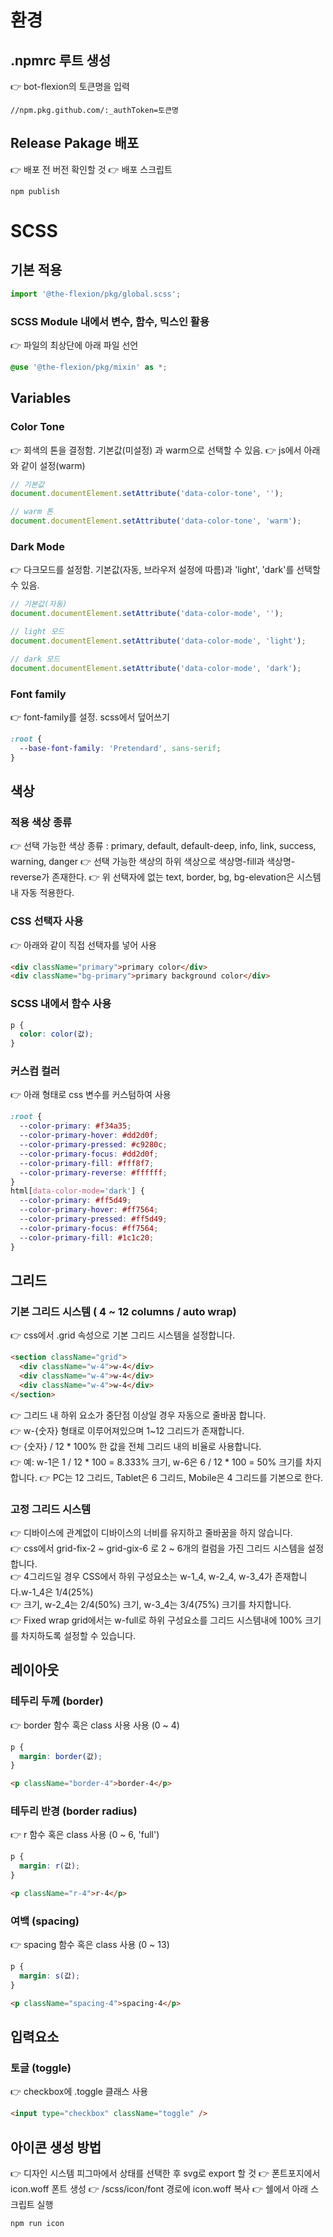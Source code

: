 # 환경

## .npmrc 루트 생성

👉 bot-flexion의 토큰명을 입력

```
//npm.pkg.github.com/:_authToken=토큰명
```

## Release Pakage 배포

👉 배포 전 버전 확인할 것
👉 배포 스크립트

```
npm publish
```

# SCSS

## 기본 적용

```js
import '@the-flexion/pkg/global.scss';
```

### SCSS Module 내에서 변수, 함수, 믹스인 활용

👉 파일의 최상단에 아래 파일 선언

```scss
@use '@the-flexion/pkg/mixin' as *;
```

## Variables

### Color Tone

👉 회색의 톤을 결정함. 기본값(미설정) 과 warm으로 선택할 수 있음.
👉 js에서 아래와 같이 설정(warm)

```js
// 기본값
document.documentElement.setAttribute('data-color-tone', '');

// warm 톤
document.documentElement.setAttribute('data-color-tone', 'warm');
```

### Dark Mode

👉 다크모드를 설정함. 기본값(자동, 브라우저 설정에 따름)과 'light', 'dark'를 선택할 수 있음.

```js
// 기본값(자동)
document.documentElement.setAttribute('data-color-mode', '');

// light 모드
document.documentElement.setAttribute('data-color-mode', 'light');

// dark 모드
document.documentElement.setAttribute('data-color-mode', 'dark');
```

### Font family

👉 font-family를 설정. scss에서 덮어쓰기

```scss
:root {
  --base-font-family: 'Pretendard', sans-serif;
}
```

## 색상

### 적용 색상 종류

👉 선택 가능한 색상 종류 : primary, default, default-deep, info, link, success, warning, danger
👉 선택 가능한 색상의 하위 색상으로 색상명-fill과 색상명-reverse가 존재한다.
👉 위 선택자에 없는 text, border, bg, bg-elevation은 시스템 내 자동 적용한다.

### CSS 선택자 사용

👉 아래와 같이 직접 선택자를 넣어 사용

```html
<div className="primary">primary color</div>
<div className="bg-primary">primary background color</div>
```

### SCSS 내에서 함수 사용

```scss
p {
  color: color(값);
}
```

### 커스컴 컬러

👉 아래 형태로 css 변수를 커스텀하여 사용

```scss
:root {
  --color-primary: #f34a35;
  --color-primary-hover: #dd2d0f;
  --color-primary-pressed: #c9280c;
  --color-primary-focus: #dd2d0f;
  --color-primary-fill: #fff8f7;
  --color-primary-reverse: #ffffff;
}
html[data-color-mode='dark'] {
  --color-primary: #ff5d49;
  --color-primary-hover: #ff7564;
  --color-primary-pressed: #ff5d49;
  --color-primary-focus: #ff7564;
  --color-primary-fill: #1c1c20;
}
```

## 그리드

### 기본 그리드 시스템 ( 4 ~ 12 columns / auto wrap)

👉 css에서 .grid 속성으로 기본 그리드 시스템을 설정합니다.

```html
<section className="grid">
  <div className="w-4">w-4</div>
  <div className="w-4">w-4</div>
  <div className="w-4">w-4</div>
</section>
```

👉 그리드 내 하위 요소가 중단점 이상일 경우 자동으로 줄바꿈 합니다.  
👉 w-{숫자} 형태로 이루어져있으며 1~12 그리드가 존재합니다.  
👉 {숫자} / 12 \* 100% 한 값을 전체 그리드 내의 비율로 사용합니다.  
👉 예: w-1은 1 / 12 \* 100 = 8.333% 크기, w-6은 6 / 12 \* 100 = 50% 크기를 차지합니다.
👉 PC는 12 그리드, Tablet은 6 그리드, Mobile은 4 그리드를 기본으로 한다.

### 고정 그리드 시스템

👉 디바이스에 관계없이 디바이스의 너비를 유지하고 줄바꿈을 하지 않습니다.  
👉 css에서 grid-fix-2 ~ grid-gix-6 로 2 ~ 6개의 컬럼을 가진 그리드 시스템을 설정합니다.  
👉 4그리드일 경우 CSS에서 하위 구성요소는 w-1_4, w-2_4, w-3_4가 존재합니다.w-1_4은 1/4(25%)  
👉 크기, w-2_4는 2/4(50%) 크기, w-3_4는 3/4(75%) 크기를 차지합니다.  
👉 Fixed wrap grid에서는 w-full로 하위 구성요소를 그리드 시스템내에 100% 크기를 차지하도록 설정할 수 있습니다.

## 레이아웃

### 테두리 두께 (border)

👉 border 함수 혹은 class 사용 사용 (0 ~ 4)

```scss
p {
  margin: border(값);
}
```

```html
<p className="border-4">border-4</p>
```

### 테두리 반경 (border radius)

👉 r 함수 혹은 class 사용 (0 ~ 6, 'full')

```scss
p {
  margin: r(값);
}
```

```html
<p className="r-4">r-4</p>
```

### 여백 (spacing)

👉 spacing 함수 혹은 class 사용 (0 ~ 13)

```scss
p {
  margin: s(값);
}
```

```html
<p className="spacing-4">spacing-4</p>
```

## 입력요소

### 토글 (toggle)

👉 checkbox에 .toggle 클래스 사용

```html
<input type="checkbox" className="toggle" />
```

## 아이콘 생성 방법

👉 디자인 시스템 피그마에서 상태를 선택한 후 svg로 export 할 것
👉 폰트포지에서 icon.woff 폰트 생성
👉 /scss/icon/font 경로에 icon.woff 복사
👉 쉘에서 아래 스크립트 실행

```sh
npm run icon
```
